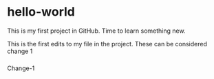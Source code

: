 # hello-world
This is my first project in GitHub.  Time to learn something new.


This is the first edits to my file in the project.  These can be considered change 1

#####

Change-1

